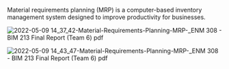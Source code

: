 Material requirements planning (MRP) is a computer-based inventory management system designed to improve productivity for businesses.

![2022-05-09 14_37_42-Material-Requirements-Planning-MRP-_ENM 308 - BIM 213 Final Report (Team 6) pdf ](https://user-images.githubusercontent.com/65407519/167402982-092392e9-48e4-4af0-a139-638f4aa6d481.png)

![2022-05-09 14_43_47-Material-Requirements-Planning-MRP-_ENM 308 - BIM 213 Final Report (Team 6) pdf ](https://user-images.githubusercontent.com/65407519/167403209-fa77867b-572f-49b1-879f-f5681f052d3b.png)
